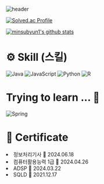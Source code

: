 ![header](https://capsule-render.vercel.app/api?type=waving&color=gradient&height=300&section=header&text=MINSUB%20YUN's%20Github)

[![Solved.ac Profile](http://mazassumnida.wtf/api/v2/generate_badge?boj=minsubyun1)](https://solved.ac/minsubyun1/)

[![minsubyun1's github stats](https://github-readme-stats.vercel.app/api/top-langs/?username=minsubyun1&show_icons=true&hide_border=true&title_color=004386&icon_color=004386&layout=compact)](https://github.com/minsubyun1)

# ⚙ Skill (스킬)

![Java](https://img.shields.io/badge/Java-007396.svg?&style=for-the-badge&logo=Java&logoColor=white)
![JavaScript](https://img.shields.io/badge/JavaScript-F7DF1E.svg?&style=for-the-badge&logo=JavaScript&logoColor=white)
![Python](https://img.shields.io/badge/Python-3776AB.svg?&style=for-the-badge&logo=Python&logoColor=white)
![R](https://img.shields.io/badge/R-276DC3.svg?&style=for-the-badge&logo=R&logoColor=white)

# Trying to learn ... 📌

![Spring](https://img.shields.io/badge/Spring-6DB33F.svg?&style=for-the-badge&logo=Spring&logoColor=white)

# 📄 Certificate
<li>정보처리기사 📆 2024.06.18 </li>
<li>컴퓨터활용능력 1급 📆 2024.04.26 </li>
<li>ADSP 📆 2024.03.22 </li>
<li>SQLD 📆 2021.12.17 </li>


<!--
**minsubyun1/minsubyun1** is a ✨ _special_ ✨ repository because its `README.md` (this file) appears on your GitHub profile.

Here are some ideas to get you started:

- 🔭 I’m currently working on ...
- 🌱 I’m currently learning ...
- 👯 I’m looking to collaborate on ...
- 🤔 I’m looking for help with ...
- 💬 Ask me about ...
- 📫 How to reach me: ...
- 😄 Pronouns: ...
- ⚡ Fun fact: ...
-->
